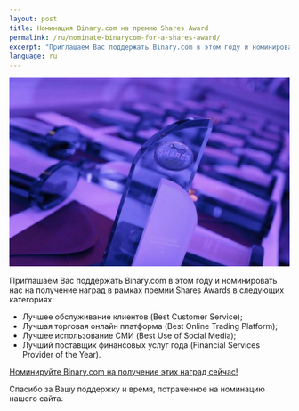 ```yaml
---
layout: post
title: Номинация Binary.com на премию Shares Award
permalink: /ru/nominate-binarycom-for-a-shares-award/
excerpt: "Приглашаем Вас поддержать Binary.com в этом году и номинировать нас на получение наград в рамках премии Shares Awards..."
language: ru 
---
```


![](/images/sharesAward2015.png)

Приглашаем Вас поддержать Binary.com в этом году и номинировать нас на получение наград в рамках премии Shares Awards в следующих категориях:

* Лучшее обслуживание клиентов (Best Customer Service);
* Лучшая торговая онлайн платформа (Best Online Trading Platform);
* Лучшее использование СМИ (Best Use of Social Media);
* Лучший поставщик финансовых услуг года (Financial Services Provider of the Year).

[Номинируйте Binary.com на получение этих наград сейчас!](http://info.binary.com/sharesawards15)

Спасибо за Вашу поддержку и время, потраченное на номинацию нашего сайта.
